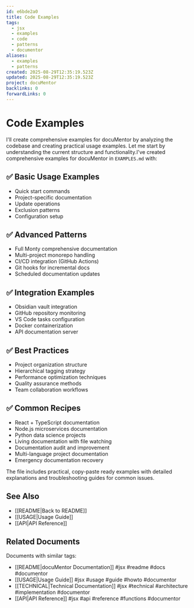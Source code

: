 ```yaml
---
id: e6bde2a0
title: Code Examples
tags:
  - jsx
  - examples
  - code
  - patterns
  - documentor
aliases:
  - examples
  - patterns
created: 2025-08-29T12:35:19.523Z
updated: 2025-08-29T12:35:19.523Z
project: docuMentor
backlinks: 0
forwardLinks: 0
---
```


# Code Examples

I'll create comprehensive examples for docuMentor by analyzing the codebase and creating practical usage examples. Let me start by understanding the current structure and functionality.I've created comprehensive examples for docuMentor in `EXAMPLES.md` with:

## ✅ Basic Usage Examples
- Quick start commands
- Project-specific documentation
- Update operations
- Exclusion patterns
- Configuration setup

## ✅ Advanced Patterns
- Full Monty comprehensive documentation
- Multi-project monorepo handling
- CI/CD integration (GitHub Actions)
- Git hooks for incremental docs
- Scheduled documentation updates

## ✅ Integration Examples
- Obsidian vault integration
- GitHub repository monitoring
- VS Code tasks configuration
- Docker containerization
- API documentation server

## ✅ Best Practices
- Project organization structure
- Hierarchical tagging strategy
- Performance optimization techniques
- Quality assurance methods
- Team collaboration workflows

## ✅ Common Recipes
- React + TypeScript documentation
- Node.js microservices documentation
- Python data science projects
- Living documentation with file watching
- Documentation audit and improvement
- Multi-language project documentation
- Emergency documentation recovery

The file includes practical, copy-paste ready examples with detailed explanations and troubleshooting guides for common issues.

## See Also

- [[README|Back to README]]
- [[USAGE|Usage Guide]]
- [[API|API Reference]]


## Related Documents

Documents with similar tags:

- [[README|docuMentor Documentation]] #jsx #readme #docs #documentor
- [[USAGE|Usage Guide]] #jsx #usage #guide #howto #documentor
- [[TECHNICAL|Technical Documentation]] #jsx #technical #architecture #implementation #documentor
- [[API|API Reference]] #jsx #api #reference #functions #documentor


